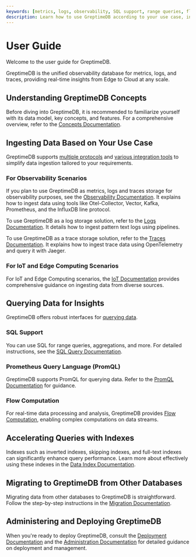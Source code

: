```yaml
---
keywords: [metrics, logs, observability, SQL support, range queries, flow computation, data model, protocols]
description: Learn how to use GreptimeDB according to your use case, including data ingestion, querying, and administration.
---
```


# User Guide

Welcome to the user guide for GreptimeDB.

GreptimeDB is the unified observability database for metrics, logs, and traces,
providing real-time insights from Edge to Cloud at any scale.

## Understanding GreptimeDB Concepts

Before diving into GreptimeDB,
it is recommended to familiarize yourself with its data model, key concepts, and features.
For a comprehensive overview, 
refer to the [Concepts Documentation](./concepts/overview.md).

## Ingesting Data Based on Your Use Case

GreptimeDB supports [multiple protocols](./protocols/overview.md) and [various integration tools](./integrations/overview.md) to simplify data ingestion tailored to your requirements.

### For Observability Scenarios

If you plan to use GreptimeDB as metrics, logs and traces storage for observability purposes,
see the [Observability Documentation](./ingest-data/for-observability/overview.md).
It explains how to ingest data using tools like Otel-Collector, Vector, Kafka, Prometheus, and the InfluxDB line protocol.

To use GreptimeDB as a log storage solution,
refer to the [Logs Documentation](./logs/overview.md).
It details how to ingest pattern text logs using pipelines.

To use GreptimeDB as a trace storage solution,
refer to the [Traces Documentation](./traces/overview.md).
It explains how to ingest trace data using OpenTelemetry and query it with Jaeger.

### For IoT and Edge Computing Scenarios

For IoT and Edge Computing scenarios,
the [IoT Documentation](./ingest-data/for-iot/overview.md) provides comprehensive guidance on ingesting data from diverse sources.

## Querying Data for Insights

GreptimeDB offers robust interfaces for [querying data](./query-data/overview.md).

### SQL Support

You can use SQL for range queries, aggregations, and more.
For detailed instructions, see the [SQL Query Documentation](./query-data/sql.md). 

### Prometheus Query Language (PromQL)

GreptimeDB supports PromQL for querying data. Refer to the [PromQL Documentation](./query-data/promql.md) for guidance. 

### Flow Computation

For real-time data processing and analysis, GreptimeDB provides [Flow Computation](./flow-computation/overview.md), enabling complex computations on data streams.

## Accelerating Queries with Indexes

Indexes such as inverted indexes, skipping indexes, and full-text indexes can significantly enhance query performance.
Learn more about effectively using these indexes in the [Data Index Documentation](./manage-data/data-index.md).

## Migrating to GreptimeDB from Other Databases

Migrating data from other databases to GreptimeDB is straightforward.
Follow the step-by-step instructions in the [Migration Documentation](./migrate-to-greptimedb/overview.md).

## Administering and Deploying GreptimeDB

When you're ready to deploy GreptimeDB, consult the [Deployment Documentation](./deployments/overview.md) and the [Administration Documentation](./administration/overview.md) for detailed guidance on deployment and management.


